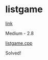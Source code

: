 # listgame

[link](https://open.kattis.com/problems/listgame)  

Medium - 2.8

[listgame.cpp](listgame.cpp)

Solved!